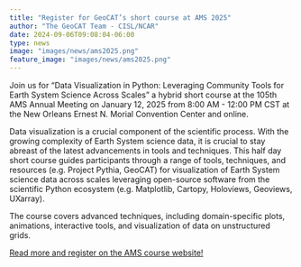 ```yaml
---
title: "Register for GeoCAT’s short course at AMS 2025"
author: "The GeoCAT Team - CISL/NCAR"
date: 2024-09-06T09:08:04-06:00
type: news
image: "images/news/ams2025.png"
feature_image: "images/news/ams2025.png"
---
```


Join us for “Data Visualization in Python: Leveraging Community Tools for Earth System Science Across Scales” a hybrid short course at the 105th AMS Annual Meeting on January 12, 2025 from 8:00 AM - 12:00 PM CST at the New Orleans Ernest N. Morial Convention Center and online.
<!--more-->
Data visualization is a crucial component of the scientific process. With the growing complexity of Earth System science data, it is crucial to stay abreast of the latest advancements in tools and techniques. This half day short course guides participants through a range of tools, techniques, and resources (e.g. Project Pythia, GeoCAT) for visualization of Earth System science data across scales leveraging open-source software from the scientific Python ecosystem (e.g. Matplotlib, Cartopy, Holoviews, Geoviews, UXarray).

The course covers advanced techniques, including domain-specific plots, animations, interactive tools, and visualization of data on unstructured grids.

[Read more and register on the AMS course website!](https://www.ametsoc.org/index.cfm/ams/education-careers/careers/professional-development/short-courses/data-visualization-in-python-leveraging-community-tools-for-earth-system-science-across-scales1/)
